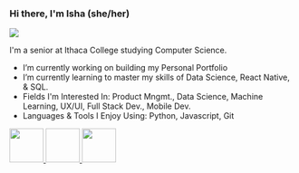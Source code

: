 ### Hi there, I'm Isha (she/her)

![](https://komarev.com/ghpvc/?username=ishasharmax&color=red)

I'm a senior at Ithaca College studying Computer Science. 
- I’m currently working on building my Personal Portfolio
- I’m currently learning to master my skills of Data Science, React Native, & SQL.
- Fields I'm Interested In: Product Mngmt., Data Science, Machine Learning, UX/UI, Full Stack Dev., Mobile Dev.
- Languages & Tools I Enjoy Using: Python, Javascript, Git

<a href="https://www.qries.com/">
  <img src="https://nepa.com/wp-content/uploads/2017/09/linkedin-logo.png" width="60" height="60"/>
</a>

<a href="https://ishasharmax.medium.com">
  <img scr="https://cdn-images-1.medium.com/max/1200/1*6_fgYnisCa9V21mymySIvA.png" width="60" height="60"/>
</a>

<a href="https://dribbble.com/ishasharmax">
  <img src="https://cdn4.iconfinder.com/data/icons/social-media-logos-6/512/89-dribbble-512.png" width="60" height="60"/>
</a>
